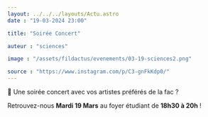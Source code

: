 ```yaml
---
layout: ../../../layouts/Actu.astro
date : "19-03-2024 23:00"

title: "Soirée Concert"

auteur : "sciences"

image : "/assets/fildactus/evenements/03-19-sciences2.png"

source : "https://www.instagram.com/p/C3-gnFkKdp0/"
---
```


🎸 Une soirée concert avec vos artistes préférés de la fac ?

Retrouvez-nous __Mardi 19 Mars__ au foyer étudiant de __18h30 à 20h__ !